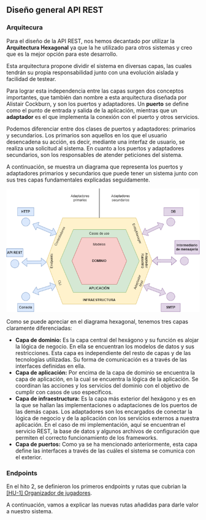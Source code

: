 ## Diseño general API REST
### Arquitecura
Para el diseño de la API REST, nos hemos decantado por utilizar la **Arquitectura Hexagonal** ya que la he utilizado para otros sistemas y creo que es la mejor opción para este desarrollo.

Esta arquitectura propone dividir el sistema en diversas capas, las cuales tendrán su propia responsabilidad junto con una evolución aislada y facilidad de testear.

Para lograr esta independencia entre las capas surgen dos conceptos importantes, que también dan nombre a esta arquitectura diseñada por Alistair Cockburn, y son los puertos y adaptadores. Un **puerto** se define como el punto de entrada y salida de la aplicación, mientras que un **adaptador** es el que implementa la conexión con el puerto y otros servicios.

Podemos diferenciar entre dos clases de puertos y adaptadores: primarios y secundarios. Los primarios son aquellos en los que el usuario desencadena su acción, es decir, mediante una interfaz de usuario, se realiza una solicitud al sistema. En cuanto a los puertos y adaptadores secundarios, son los responsables de atender peticiones del sistema.

A continuación, se muestra un diagrama que representa los puertos y adaptadores primarios y secundarios que puede tener un sistema junto con sus tres capas fundamentales explicadas seguidamente.

![Arquitectura Hexagonal](../imgs/arquitectura-hexagonal.png)

Como se puede apreciar en el diagrama hexagonal, tenemos tres capas claramente
diferenciadas:

- **Capa de dominio:** Es la capa central del hexágono y su función es alojar la lógica de negocio. En ella se encuentran los modelos de datos y sus restricciones. Esta capa es independiente del resto de capas y de las tecnologías utilizadas. Su forma de comunicación es a través de las interfaces definidas en ella.
- **Capa de aplicación:** Por encima de la capa de dominio se encuentra la capa de aplicación, en la cual se encuentra la lógica de la aplicación. Se coordinan las acciones y los servicios del dominio con el objetivo de cumplir con casos de uso específicos.
- **Capa de infraestructura:** Es la capa más exterior del hexágono y es en la que se hallan las implementaciones o adaptaciones de los puertos de las demás capas. Los adaptadores son los encargados de conectar la lógica de negocio y de la aplicación con los servicios externos a nuestra aplicación. En el caso de mi implementación, aquí se encuentran el servicio REST, la base de datos y algunos archivos de configuración que permiten el correcto funcionamiento de los frameworks.
- **Capa de puertos:** Como ya se ha mencionado anteriormente, esta capa define las interfaces a través de las cuáles el sistema se comunica con el exterior.

### Endpoints
En el hito 2, se definieron los primeros endpoints y rutas que cubrian la [[HU-1] Organizador de jugadores](https://github.com/Josejc2001/MUII_CC-23-24/issues/1).

A continuación, vamos a explicar las nuevas rutas añadidas para darle valor a nuestro sistema.

